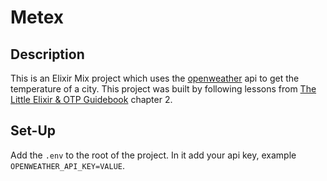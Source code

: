 # Metex

## Description

This is an Elixir Mix project which uses the [openweather](https://openweathermap.org/current) api to get the temperature of a city. This project was built by following lessons from [The Little Elixir & OTP Guidebook](https://www.amazon.com/Little-Elixir-OTP-Guidebook/dp/1633430111) chapter 2.

## Set-Up

Add the `.env`  to the root of the project. In it add your api key, example `OPENWEATHER_API_KEY=VALUE`.
